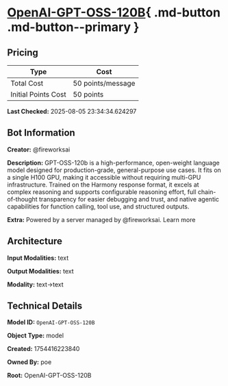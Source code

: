 # [OpenAI-GPT-OSS-120B](https://poe.com/OpenAI-GPT-OSS-120B){ .md-button .md-button--primary }

## Pricing

| Type | Cost |
|------|------|
| Total Cost | 50 points/message |
| Initial Points Cost | 50 points |

**Last Checked:** 2025-08-05 23:34:34.624297


## Bot Information

**Creator:** @fireworksai

**Description:** GPT-OSS-120b is a high-performance, open-weight language model designed for production-grade, general-purpose use cases. It fits on a single H100 GPU, making it accessible without requiring multi-GPU infrastructure. Trained on the Harmony response format, it excels at complex reasoning and supports configurable reasoning effort, full chain-of-thought transparency for easier debugging and trust, and native agentic capabilities for function calling, tool use, and structured outputs.

**Extra:** Powered by a server managed by @fireworksai. Learn more


## Architecture

**Input Modalities:** text

**Output Modalities:** text

**Modality:** text->text


## Technical Details

**Model ID:** `OpenAI-GPT-OSS-120B`

**Object Type:** model

**Created:** 1754416223840

**Owned By:** poe

**Root:** OpenAI-GPT-OSS-120B
